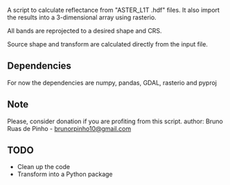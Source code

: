 
A script to calculate reflectance from "ASTER_L1T .hdf" files. It also import the results into a 3-dimensional array using rasterio.
    
All bands are reprojected to a desired shape and CRS.

Source shape and transform are calculated directly from the input file.

## Dependencies

For now the dependencies are numpy, pandas, GDAL, rasterio and pyproj

## Note

Please, consider donation if you are profiting from this script.
author: Bruno Ruas de Pinho - brunorpinho10@gmail.com

## TODO

* Clean up the code
* Transform into a Python package
